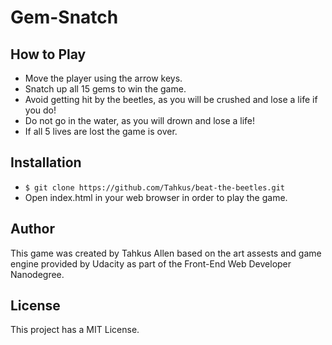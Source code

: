 Gem-Snatch
===============================

## How to Play

* Move the player using the arrow keys.
* Snatch up all 15 gems to win the game.
* Avoid getting hit by the beetles, as you will be crushed and lose a life if you do!
* Do not go in the water, as you will drown and lose a life!
* If all 5 lives are lost the game is over.


## Installation

* ``$ git clone https://github.com/Tahkus/beat-the-beetles.git``
* Open index.html in your web browser in order to play the game.

## Author

This game was created by Tahkus Allen based on the art assests and game engine provided by Udacity as part of the Front-End Web Developer Nanodegree.

## License

This project has a MIT License.

